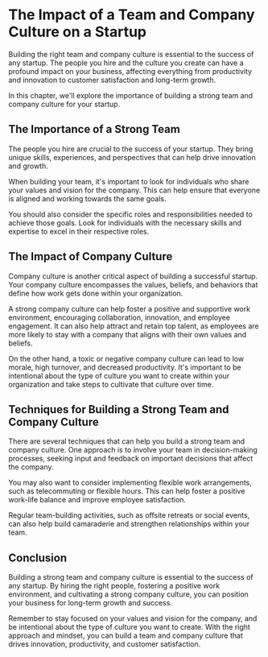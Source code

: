 The Impact of a Team and Company Culture on a Startup
=====================================================================================================

Building the right team and company culture is essential to the success of any startup. The people you hire and the culture you create can have a profound impact on your business, affecting everything from productivity and innovation to customer satisfaction and long-term growth.

In this chapter, we'll explore the importance of building a strong team and company culture for your startup.

The Importance of a Strong Team
-------------------------------

The people you hire are crucial to the success of your startup. They bring unique skills, experiences, and perspectives that can help drive innovation and growth.

When building your team, it's important to look for individuals who share your values and vision for the company. This can help ensure that everyone is aligned and working towards the same goals.

You should also consider the specific roles and responsibilities needed to achieve those goals. Look for individuals with the necessary skills and expertise to excel in their respective roles.

The Impact of Company Culture
-----------------------------

Company culture is another critical aspect of building a successful startup. Your company culture encompasses the values, beliefs, and behaviors that define how work gets done within your organization.

A strong company culture can help foster a positive and supportive work environment, encouraging collaboration, innovation, and employee engagement. It can also help attract and retain top talent, as employees are more likely to stay with a company that aligns with their own values and beliefs.

On the other hand, a toxic or negative company culture can lead to low morale, high turnover, and decreased productivity. It's important to be intentional about the type of culture you want to create within your organization and take steps to cultivate that culture over time.

Techniques for Building a Strong Team and Company Culture
---------------------------------------------------------

There are several techniques that can help you build a strong team and company culture. One approach is to involve your team in decision-making processes, seeking input and feedback on important decisions that affect the company.

You may also want to consider implementing flexible work arrangements, such as telecommuting or flexible hours. This can help foster a positive work-life balance and improve employee satisfaction.

Regular team-building activities, such as offsite retreats or social events, can also help build camaraderie and strengthen relationships within your team.

Conclusion
----------

Building a strong team and company culture is essential to the success of any startup. By hiring the right people, fostering a positive work environment, and cultivating a strong company culture, you can position your business for long-term growth and success.

Remember to stay focused on your values and vision for the company, and be intentional about the type of culture you want to create. With the right approach and mindset, you can build a team and company culture that drives innovation, productivity, and customer satisfaction.
